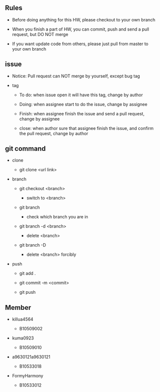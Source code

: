 ## Rules

- Before doing anything for this HW, please checkout to your own branch

- When you finish a part of HW, you can commit, push and send a pull request, but DO NOT merge 

- If you want update code from others, please just pull from master to your own branch

## issue

- Notice: Pull request can NOT merge by yourself, except bug tag

- tag

    - To do: when issue open it will have this tag, change by author

    - Doing: when assignee start to do the issue, change by assignee 

    - Finish: when assignee finish the issue and send a pull request, change by assignee

    - close: when author sure that assignee finish the issue, and confirm the pull request, change by author 

## git command

- clone

    - git clone \<url link\>

- branch

    - git checkout \<branch\>

        - switch to \<branch\>

    - git branch

        - check which branch you are in

    - git branch \-d \<branch\>

        - delete \<branch\>

    - git branch \-D

        - delete \<branch\> forcibly 

- push

    - git add .

    - git commit -m \<commit\>

    - git push

## Member

- killua4564

    - B10509002

- kuma0923

    - B10509010

- a9630121a9630121

    - B10533018

- FormyHarmony

    - B10533012
